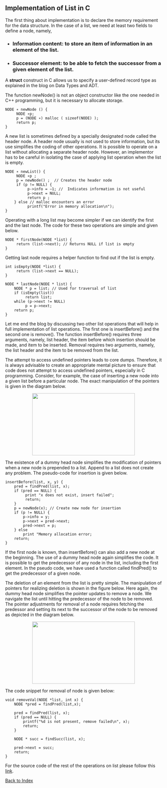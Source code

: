 ## Implementation of List in C
The first thing about implementation is to declare the memory requirement for the data structure. In the case of a list, we 
need at least two fields to define a node, namely, 

- ### Information content: to store an item of information in an element of the list.
- ### Successor element: to be able to fetch the successor from a given element of the list.  

A <b>struct</b> construct in C allows us to specify a user-defined record type as explained in the blog on Data Types and ADT. 

The function newNode() is not an object constructor like the one needed in C++ programming, but it is necessary to allocate 
storage.

```
NODE ∗ newNode () {
     NODE ∗p;
     p = (NODE ∗) malloc ( sizeof(NODE) );
     return p;
}
``` 
A new list is sometimes defined by a specially designated node called the header node. A header node usually is not used to 
store information, but its use simplifies the coding of other operations. It is possible to operate on a list without allocating 
a separate header node. However, an implementor has to be careful in isolating the case of applying list operation when the list 
is empty.

```
NODE ∗ newList() {
     NODE ∗p ;
     p = newNode() ;  // Creates the header node   
     if (p != NULL) {  
          p->info = −1; //  Indicates information is not useful
          p->next = NULL;
          return p ;
    } else // malloc encounters an error 
          printf("Error in memory allocation\n");
}
``` 
Operating with a long list may become simpler if we can identify the first and the  last node. The code for these two operations 
are simple and given below.

```
NODE * firstNode(NODE *list) {
     return (list->next); // Returns NULL if list is empty
}
```
Getting last node requires a helper function to find out if the list is empty.
```
int isEmpty(NODE *list) {
     return (list->next == NULL);
}

NODE * lastNode(NODE * list) {
    NODE * p = list; // Used for traversal of list
    if (isEmpty(list)) 
         return list;
    while (p->next != NULL) 
         p = p->next;
    return p; 
}
```
Let me end the blog by discussing two other list operations that will help in full implementation of list operations. The first 
one is insertBefore() and the second one is remove(). The function insertBefore() requires three arguments, namely,  list 
header,  the item before which insertion should be made, and item to be inserted. Removal requires two arguments, namely,  the 
list header and the item to be removed from the list. 
 
The attempt to access undefined pointers leads to core dumps. Therefore, it is always advisable to create an appropriate mental 
picture to ensure that code does not attempt to access undefined pointers, especially in C programming. Consider, for example, 
the case of inserting a new node into a given list before a particular node. The exact manipulation of the pointers is given in 
the diagram below.
<p align="center">
  <img width="330" height="200" src="https://rkgiitbh.github.io/data-structures.github.io/images/listInsertBefore.jpg">
</p>
The existence of a dummy head node simplifies the modification of pointers when a new node is prepended to a list. Append to a 
list does not create any problem. The pseudo-code for insertion is given below. 

```
insertBefore(list, x, y) {
    pred = findPred(list, x);
    if (pred == NULL) {
         print "x does not exist, insert failed";
         return;
    }
    p = newNode(x); // Create new node for insertion
    if (p != NULL) {
        p->info = y;
        p->next = pred->next;
        pred->next = p;
    } else 
        print "Memory allocation error;
    return;
}
```
If the first node is known, than insertBefore() can also add a new node at the beginning. The use of a dummy head node again 
simplifies the code. It is possible to get the predecessor of any node in the list, including the first element. In the pseudo 
code, we have used a function called findPred() to get the predecessor of a given node.

The deletion of an element from the list is pretty simple. The manipulation of pointers for realizing deletion is shown in the 
figure below. Here again, the dummy head node simplifies the pointer updates to remove a node. We navigate the list until
hitting the predecessor of the node to be removed. The pointer adjustments for removal of a node requires fetching the 
predessor and setting its next to the successor of the node to be removed as depicted in the diagram below.
<p align="center">
  <img width="330" height="200" src="https://rkgiitbh.github.io/data-structures.github.io/images/listRemoveNode.jpg">
</p>
The code snippet for removal of node is given below:

```
void removeVal(NODE *list, int x) {
    NODE *pred = findPred(list,x);

    pred = findPred(list, x);
    if (pred == NULL) {
        printf("%d is not present, remove failed\n", x);
        return;
    }

    NODE * succ = findSucc(list, x);
   
    pred->next = succ; 
    return;
}
```

For the source code of the rest of the operations on list please follow this [link](https://github.com/rkgIITBh/Data-Structures.io/CODES/circularQueueImplementation.md).

[Back to Index](https://rkgiitbh.github.io/data-structures.github.io/)
